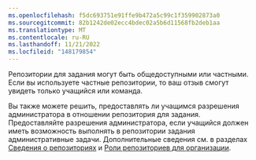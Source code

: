 ```yaml
---
ms.openlocfilehash: f5dc693751e91ffe9b472a5c99c1f359902873a0
ms.sourcegitcommit: 82b1242de02ecc4bdec02a5b6d11568fb2deb1aa
ms.translationtype: MT
ms.contentlocale: ru-RU
ms.lasthandoff: 11/21/2022
ms.locfileid: "148179854"
---
```

Репозитории для задания могут быть общедоступными или частными. Если вы используете частные репозитории, то ваш отзыв смогут увидеть только учащийся или команда.

Вы также можете решить, предоставлять ли учащимся разрешения администратора в отношении репозитория для задания. Предоставляйте разрешения администратора, если учащийся должен иметь возможность выполнять в репозитории задания административные задачи. Дополнительные сведения см. в разделах [Сведения о репозиториях](/repositories/creating-and-managing-repositories/about-repositories#about-repository-visibility) и [Роли репозиториев для организации](/organizations/managing-access-to-your-organizations-repositories/repository-roles-for-an-organization).